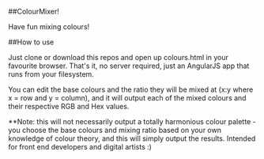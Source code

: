 ##ColourMixer!

Have fun mixing colours!

##How to use

Just clone or download this repos and open up colours.html in your favourite browser. That's it, no server required, just an AngularJS app that runs from your filesystem.

You can edit the base colours and the ratio they will be mixed at (x:y where x = row and y = column), and it will output each of the mixed colours and their respective RGB and Hex values.

**Note: this will not necessarily output a totally harmonious colour palette - you choose the base colours and mixing ratio based on your own knowledge of colour theory, and this will simply output the results. Intended for front end developers and digital artists :)
